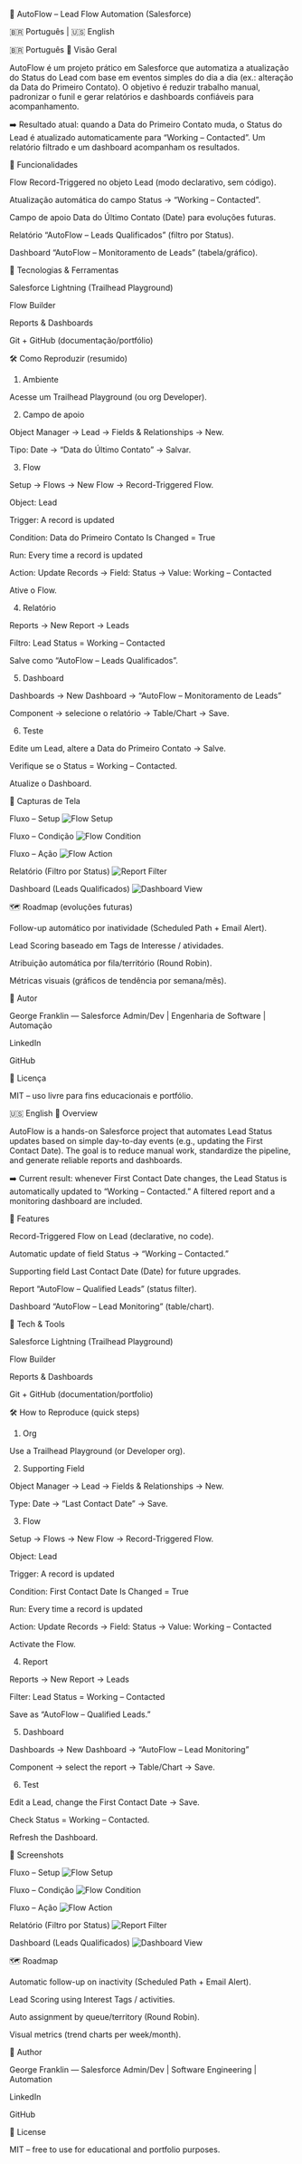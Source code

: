 🔁 AutoFlow – Lead Flow Automation (Salesforce)

🇧🇷 Português | 🇺🇸 English

🇧🇷 Português
📌 Visão Geral

AutoFlow é um projeto prático em Salesforce que automatiza a atualização do Status do Lead com base em eventos simples do dia a dia (ex.: alteração da Data do Primeiro Contato).
O objetivo é reduzir trabalho manual, padronizar o funil e gerar relatórios e dashboards confiáveis para acompanhamento.

➡️ Resultado atual: quando a Data do Primeiro Contato muda, o Status do Lead é atualizado automaticamente para “Working – Contacted”.
Um relatório filtrado e um dashboard acompanham os resultados.

🚀 Funcionalidades

Flow Record-Triggered no objeto Lead (modo declarativo, sem código).

Atualização automática do campo Status → “Working – Contacted”.

Campo de apoio Data do Último Contato (Date) para evoluções futuras.

Relatório “AutoFlow – Leads Qualificados” (filtro por Status).

Dashboard “AutoFlow – Monitoramento de Leads” (tabela/gráfico).

🧰 Tecnologias & Ferramentas

Salesforce Lightning (Trailhead Playground)

Flow Builder

Reports & Dashboards

Git + GitHub (documentação/portfólio)

🛠️ Como Reproduzir (resumido)

1. Ambiente

Acesse um Trailhead Playground (ou org Developer).

2. Campo de apoio

Object Manager → Lead → Fields & Relationships → New.

Tipo: Date → “Data do Último Contato” → Salvar.

3. Flow

Setup → Flows → New Flow → Record-Triggered Flow.

Object: Lead

Trigger: A record is updated

Condition: Data do Primeiro Contato Is Changed = True

Run: Every time a record is updated

Action: Update Records → Field: Status → Value: Working – Contacted

Ative o Flow.

4. Relatório

Reports → New Report → Leads

Filtro: Lead Status = Working – Contacted

Salve como “AutoFlow – Leads Qualificados”.

5. Dashboard

Dashboards → New Dashboard → “AutoFlow – Monitoramento de Leads”

Component → selecione o relatório → Table/Chart → Save.

6. Teste

Edite um Lead, altere a Data do Primeiro Contato → Salve.

Verifique se o Status = Working – Contacted.

Atualize o Dashboard.


📸 Capturas de Tela

Fluxo – Setup
![Flow Setup](https://raw.githubusercontent.com/georgefranklin-dev/AutoFlow-Lead-Flow-Automation/main/assets/flow-setup.png)

Fluxo – Condição
![Flow Condition](https://raw.githubusercontent.com/georgefranklin-dev/AutoFlow-Lead-Flow-Automation/main/assets/flow-condition.png)

Fluxo – Ação
![Flow Action](https://raw.githubusercontent.com/georgefranklin-dev/AutoFlow-Lead-Flow-Automation/main/assets/low-action.png)

Relatório (Filtro por Status)
![Report Filter](https://raw.githubusercontent.com/georgefranklin-dev/AutoFlow-Lead-Flow-Automation/main/assets/report-filter.png)

Dashboard (Leads Qualificados)
![Dashboard View](https://raw.githubusercontent.com/georgefranklin-dev/AutoFlow-Lead-Flow-Automation/main/assets/dashboard-view.png)



🗺️ Roadmap (evoluções futuras)

Follow-up automático por inatividade (Scheduled Path + Email Alert).

Lead Scoring baseado em Tags de Interesse / atividades.

Atribuição automática por fila/território (Round Robin).

Métricas visuais (gráficos de tendência por semana/mês).

👤 Autor

George Franklin — Salesforce Admin/Dev | Engenharia de Software | Automação

LinkedIn

GitHub

📄 Licença

MIT – uso livre para fins educacionais e portfólio.

🇺🇸 English
📌 Overview

AutoFlow is a hands-on Salesforce project that automates Lead Status updates based on simple day-to-day events (e.g., updating the First Contact Date).
The goal is to reduce manual work, standardize the pipeline, and generate reliable reports and dashboards.

➡️ Current result: whenever First Contact Date changes, the Lead Status is automatically updated to “Working – Contacted.”
A filtered report and a monitoring dashboard are included.

🚀 Features

Record-Triggered Flow on Lead (declarative, no code).

Automatic update of field Status → “Working – Contacted.”

Supporting field Last Contact Date (Date) for future upgrades.

Report “AutoFlow – Qualified Leads” (status filter).

Dashboard “AutoFlow – Lead Monitoring” (table/chart).

🧰 Tech & Tools

Salesforce Lightning (Trailhead Playground)

Flow Builder

Reports & Dashboards

Git + GitHub (documentation/portfolio)

🛠️ How to Reproduce (quick steps)

1. Org

Use a Trailhead Playground (or Developer org).

2. Supporting Field

Object Manager → Lead → Fields & Relationships → New.

Type: Date → “Last Contact Date” → Save.

3. Flow

Setup → Flows → New Flow → Record-Triggered Flow.

Object: Lead

Trigger: A record is updated

Condition: First Contact Date Is Changed = True

Run: Every time a record is updated

Action: Update Records → Field: Status → Value: Working – Contacted

Activate the Flow.

4. Report

Reports → New Report → Leads

Filter: Lead Status = Working – Contacted

Save as “AutoFlow – Qualified Leads.”

5. Dashboard

Dashboards → New Dashboard → “AutoFlow – Lead Monitoring”

Component → select the report → Table/Chart → Save.

6. Test

Edit a Lead, change the First Contact Date → Save.

Check Status = Working – Contacted.

Refresh the Dashboard.

📸 Screenshots

Fluxo – Setup
![Flow Setup](https://raw.githubusercontent.com/georgefranklin-dev/AutoFlow-Lead-Flow-Automation/main/assets/flow-setup.png)

Fluxo – Condição
![Flow Condition](https://raw.githubusercontent.com/georgefranklin-dev/AutoFlow-Lead-Flow-Automation/main/assets/flow-condition.png)

Fluxo – Ação
![Flow Action](https://raw.githubusercontent.com/georgefranklin-dev/AutoFlow-Lead-Flow-Automation/main/assets/low-action.png)

Relatório (Filtro por Status)
![Report Filter](https://raw.githubusercontent.com/georgefranklin-dev/AutoFlow-Lead-Flow-Automation/main/assets/report-filter.png)

Dashboard (Leads Qualificados)
![Dashboard View](https://raw.githubusercontent.com/georgefranklin-dev/AutoFlow-Lead-Flow-Automation/main/assets/dashboard-view.png)

🗺️ Roadmap

Automatic follow-up on inactivity (Scheduled Path + Email Alert).

Lead Scoring using Interest Tags / activities.

Auto assignment by queue/territory (Round Robin).

Visual metrics (trend charts per week/month).

👤 Author

George Franklin — Salesforce Admin/Dev | Software Engineering | Automation

LinkedIn

GitHub

📄 License

MIT – free to use for educational and portfolio purposes.
